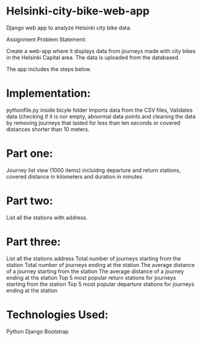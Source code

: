 # Helsinki-city-bike-web-app
Django web app to analyze Helsinki city bike data.

Assignment Problem Statement:

Create a web-app where it displays data from journeys made with city bikes in the Helsinki Capital area.
The data is uploaded from the databased.

The app includes the steps below.

# Implementation:
pythonfile.py inside bicyle folder Imports data from the CSV files, 
Validates data (checking if it is nor empty, abnormal data points and cleaning the data by 
removing journeys that lasted for less than ten seconds or covered distances shorter than 10 meters.

# Part one: 
Journey list view (1000 items) incluidng departure and return stations, covered distance in kilometers and duration in minutes

# Part two:
List all the stations with address.

# Part three: 
List all the stations
address
Total number of journeys starting from the station
Total number of journeys ending at the station
The average distance of a journey starting from the station
The average distance of a journey ending at the station
Top 5 most popular return stations for journeys starting from the station
Top 5 most popular departure stations for journeys ending at the station




# Technologies Used:
Python
Django
Bootstrap
